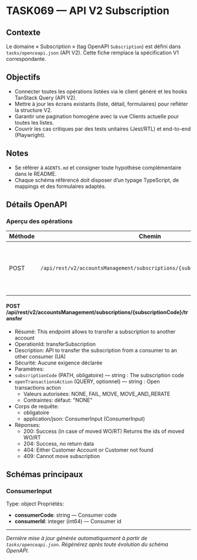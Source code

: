 # TASK069 — API V2 Subscription

## Contexte
Le domaine « Subscription » (tag OpenAPI `Subscription`) est défini dans `tasks/openceapi.json` (API V2). Cette fiche remplace la spécification V1 correspondante.

## Objectifs
- Connecter toutes les opérations listées via le client généré et les hooks TanStack Query (API V2).
- Mettre à jour les écrans existants (liste, détail, formulaires) pour refléter la structure V2.
- Garantir une pagination homogène avec la vue Clients actuelle pour toutes les listes.
- Couvrir les cas critiques par des tests unitaires (Jest/RTL) et end-to-end (Playwright).

## Notes
- Se référer à `AGENTS.md` et consigner toute hypothèse complémentaire dans le README.
- Chaque schéma référencé doit disposer d’un typage TypeScript, de mappings et des formulaires adaptés.

## Détails OpenAPI

### Aperçu des opérations

| Méthode | Chemin | Résumé | OperationId |
| --- | --- | --- | --- |
| POST | `/api/rest/v2/accountsManagement/subscriptions/{subscriptionCode}/transfer` | This endpoint allows to transfer a subscription to another account | transferSubscription |

#### POST /api/rest/v2/accountsManagement/subscriptions/{subscriptionCode}/transfer

- Résumé: This endpoint allows to transfer a subscription to another account
- OperationId: transferSubscription
- Description: API to transfer the subscription from a consumer to an other consumer (UA)
- Sécurité: Aucune exigence déclarée
- Paramètres:
- `subscriptionCode` (PATH, obligatoire) — string : The subscription code
- `openTransactionsAction` (QUERY, optionnel) — string : Open transactions action 
  - Valeurs autorisées: NONE, FAIL, MOVE, MOVE_AND_RERATE
  - Contraintes: défaut: "NONE"
- Corps de requête:
  - obligatoire
  - application/json: ConsumerInput (ConsumerInput)
- Réponses:
  - 200: Success (in case of moved WO/RT) Returns the ids of moved WO/RT
  - 204: Success, no return data
  - 404: Either Customer Account or Customer not found
  - 409: Cannot move subscription

## Schémas principaux

### ConsumerInput
Type: object
Propriétés:
- **consumerCode**: string — Consumer code
- **consumerId**: integer (int64) — Consumer id

---

_Dernière mise à jour générée automatiquement à partir de `tasks/openceapi.json`. Régénérez après toute évolution du schéma OpenAPI._
